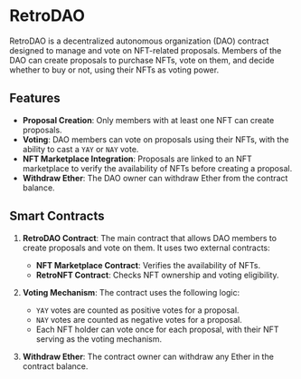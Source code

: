 # RetroDAO

RetroDAO is a decentralized autonomous organization (DAO) contract designed to manage and vote on NFT-related proposals. Members of the DAO can create proposals to purchase NFTs, vote on them, and decide whether to buy or not, using their NFTs as voting power.

## Features

- **Proposal Creation**: Only members with at least one NFT can create proposals.
- **Voting**: DAO members can vote on proposals using their NFTs, with the ability to cast a `YAY` or `NAY` vote.
- **NFT Marketplace Integration**: Proposals are linked to an NFT marketplace to verify the availability of NFTs before creating a proposal.
- **Withdraw Ether**: The DAO owner can withdraw Ether from the contract balance.

## Smart Contracts

1. **RetroDAO Contract**: The main contract that allows DAO members to create proposals and vote on them. It uses two external contracts:
   - **NFT Marketplace Contract**: Verifies the availability of NFTs.
   - **RetroNFT Contract**: Checks NFT ownership and voting eligibility.

2. **Voting Mechanism**: The contract uses the following logic:
   - `YAY` votes are counted as positive votes for a proposal.
   - `NAY` votes are counted as negative votes for a proposal.
   - Each NFT holder can vote once for each proposal, with their NFT serving as the voting mechanism.

3. **Withdraw Ether**: The contract owner can withdraw any Ether in the contract balance.
